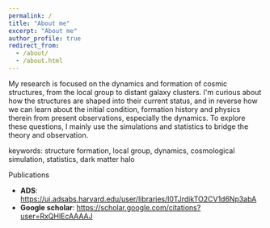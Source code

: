 ```yaml
---
permalink: /
title: "About me"
excerpt: "About me"
author_profile: true
redirect_from: 
  - /about/
  - /about.html
---
```


My research is focused on the dynamics and formation of cosmic structures, from the local group to distant galaxy clusters. I'm curious about how the structures are shaped into their current status, and in reverse how we can learn about the initial condition, formation history and physics therein from present observations, especially the dynamics. To explore these questions, I mainly use the simulations and statistics to bridge the theory and observation.

keywords: structure formation, local group, dynamics, cosmological simulation, statistics, dark matter halo

Publications
- **ADS**: https://ui.adsabs.harvard.edu/user/libraries/l0TJrdikTO2CV1d6Np3abA
- **Google scholar**: https://scholar.google.com/citations?user=RxQHlEcAAAAJ